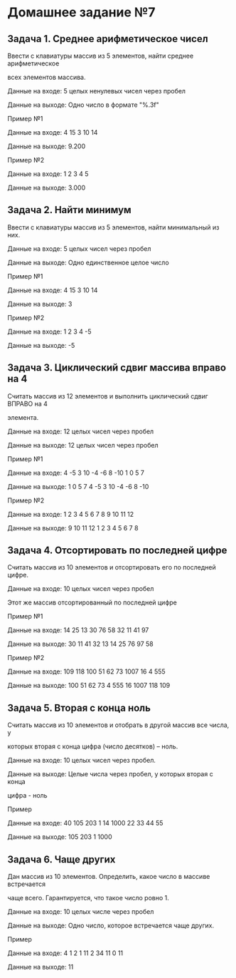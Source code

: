 # Домашнее задание №7


## Задача 1. Среднее арифметическое чисел

Ввести с клавиатуры массив из 5 элементов, найти среднее арифметическое

всех элементов массива.


Данные на входе: 5 целых ненулевых чисел через пробел

Данные на выходе: Одно число в формате "%.3f"


Пример №1

Данные на входе: 4 15 3 10 14

Данные на выходе: 9.200


Пример №2

Данные на входе: 1 2 3 4 5

Данные на выходе: 3.000


## Задача 2. Найти минимум

Ввести с клавиатуры массив из 5 элементов, найти минимальный из них.

Данные на входе: 5 целых чисел через пробел

Данные на выходе: Одно единственное целое число


Пример №1

Данные на входе: 4 15 3 10 14

Данные на выходе: 3


Пример №2

Данные на входе: 1 2 3 4 -5

Данные на выходе: -5


## Задача 3. Циклический сдвиг массива вправо на 4

Считать массив из 12 элементов и выполнить циклический сдвиг ВПРАВО на 4

элемента.

Данные на входе: 12 целых чисел через пробел

Данные на выходе: 12 целых чисел через пробел


Пример №1

Данные на входе: 4 -5 3 10 -4 -6 8 -10 1 0 5 7

Данные на выходе: 1 0 5 7 4 -5 3 10 -4 -6 8 -10


Пример №2

Данные на входе: 1 2 3 4 5 6 7 8 9 10 11 12

Данные на выходе: 9 10 11 12 1 2 3 4 5 6 7 8


## Задача 4. Отсортировать по последней цифре

Считать массив из 10 элементов и отсортировать его по последней цифре.

Данные на входе: 10 целых чисел через пробел

Этот же массив отсортированный по последней цифре


Пример №1

Данные на входе: 14 25 13 30 76 58 32 11 41 97

Данные на выходе: 30 11 41 32 13 14 25 76 97 58


Пример №2

Данные на входе: 109 118 100 51 62 73 1007 16 4 555

Данные на выходе: 100 51 62 73 4 555 16 1007 118 109


## Задача 5. Вторая с конца ноль

Считать массив из 10 элементов и отобрать в другой массив все числа, у

которых вторая с конца цифра (число десятков) – ноль.


Данные на входе: 10 целых чисел через пробел.

Данные на выходе: Целые числа через пробел, у которых вторая с конца

цифра - ноль


Пример

Данные на входе: 40 105 203 1 14 1000 22 33 44 55

Данные на выходе: 105 203 1 1000


## Задача 6. Чаще других

Дан массив из 10 элементов. Определить, какое число в массиве встречается

чаще всего. Гарантируется, что такое число ровно 1.


Данные на входе: 10 целых числе через пробел

Данные на выходе: Одно число, которое встречается чаще других.


Пример

Данные на входе: 4 1 2 1 11 2 34 11 0 11

Данные на выходе: 11

